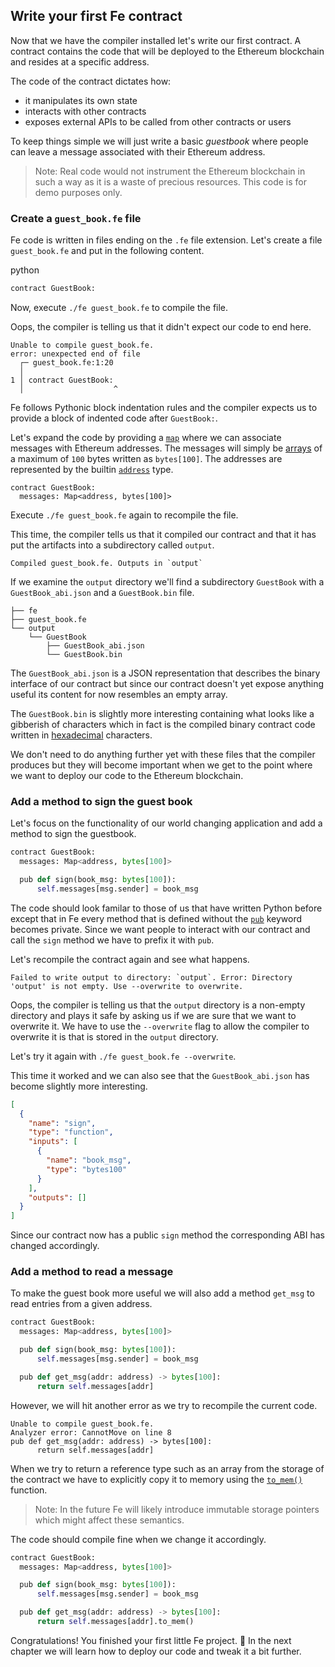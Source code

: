 ## Write your first Fe contract

Now that we have the compiler installed let's write our first contract. A contract contains the code that will be deployed to the Ethereum blockchain and resides at a specific address. 

The code of the contract dictates how:
  - it manipulates its own state
  - interacts with other contracts
  - exposes external APIs to be called from other contracts or users

To keep things simple we will just write a basic *guestbook* where people can leave a message associated with their Ethereum address.

>Note: Real code would not instrument the Ethereum blockchain in such a way as it is a waste of precious resources. This code is for demo purposes only.

### Create a `guest_book.fe` file

Fe code is written in files ending on the `.fe` file extension. Let's create a file `guest_book.fe` and put in the following content.

python

```python
contract GuestBook:
```

Now, execute `./fe guest_book.fe` to compile the file.

Oops, the compiler is telling us that it didn't expect our code to end here.

```
Unable to compile guest_book.fe.
error: unexpected end of file
  ┌─ guest_book.fe:1:20
  │
1 │ contract GuestBook:
  │                    ^

```

Fe follows Pythonic block indentation rules and the compiler expects us to provide a block of indented code after `GuestBook:`.

Let's expand the code by providing a [`map`](/docs/spec/index.html#51111-hashmap-types) where we can associate messages with Ethereum addresses. The messages will simply be [arrays](/docs/spec/index.html#5116-array-types) of a maximum of `100` bytes written as `bytes[100]`.
The addresses are represented by the builtin [`address`](/docs/spec/index.html#51110-address-type) type.

```
contract GuestBook:
  messages: Map<address, bytes[100]>
```

Execute `./fe guest_book.fe` again to recompile the file.

This time, the compiler tells us that it compiled our contract and that it has put the artifacts into a subdirectory called `output`.

```
Compiled guest_book.fe. Outputs in `output`
```

If we examine the `output` directory we'll find a subdirectory `GuestBook` with a `GuestBook_abi.json` and a `GuestBook.bin` file.

```
├── fe
├── guest_book.fe
└── output
    └── GuestBook
        ├── GuestBook_abi.json
        └── GuestBook.bin
```

The `GuestBook_abi.json` is a JSON representation that describes the binary interface of our contract but since our contract doesn't yet expose anything useful its content for now resembles an empty array.

The `GuestBook.bin` is slightly more interesting containing what looks like a gibberish of characters which in fact is the compiled binary contract code written in [hexadecimal](https://en.wikipedia.org/wiki/Hexadecimal) characters.

We don't need to do anything further yet with these files that the compiler produces but they will become important when we get to the point where we want to deploy our code to the Ethereum blockchain.

### Add a method to sign the guest book

Let's focus on the functionality of our world changing application and add a method to sign the guestbook.

```python
contract GuestBook:
  messages: Map<address, bytes[100]>

  pub def sign(book_msg: bytes[100]):
      self.messages[msg.sender] = book_msg
```

The code should look familar to those of us that have written Python before except that in Fe every method that is defined without the [`pub`](/docs/spec/index.html#311-visibility-and-privacy) keyword becomes private. Since we want people to interact with our contract and call the `sign` method we have to prefix it with `pub`.

Let's recompile the contract again and see what happens.

```
Failed to write output to directory: `output`. Error: Directory 'output' is not empty. Use --overwrite to overwrite.
```

Oops, the compiler is telling us that the `output` directory is a non-empty directory and plays it safe by asking us if we are sure that we want to overwrite it. We have to use the `--overwrite` flag to allow the compiler to overwrite it is that is stored in the `output` directory.

Let's try it again with `./fe guest_book.fe --overwrite`.

This time it worked and we can also see that the `GuestBook_abi.json` has become slightly more interesting.

```json
[
  {
    "name": "sign",
    "type": "function",
    "inputs": [
      {
        "name": "book_msg",
        "type": "bytes100"
      }
    ],
    "outputs": []
  }
]
```

Since our contract now has a public `sign` method the corresponding ABI has changed accordingly.

### Add a method to read a message

To make the guest book more useful we will also add a method `get_msg` to read entries from a given address.

```python
contract GuestBook:
  messages: Map<address, bytes[100]>

  pub def sign(book_msg: bytes[100]):
      self.messages[msg.sender] = book_msg

  pub def get_msg(addr: address) -> bytes[100]:
      return self.messages[addr]
```

However, we will hit another error as we try to recompile the current code.

```
Unable to compile guest_book.fe.
Analyzer error: CannotMove on line 8
pub def get_msg(addr: address) -> bytes[100]:
      return self.messages[addr]
```

When we try to return a reference type such as an array from the storage of the contract we have to explicitly copy it to memory using the [`to_mem()`](/docs/spec/index.html#623-the-to_mem-function) function.

> Note: In the future Fe will likely introduce immutable storage pointers which might affect these semantics.

The code should compile fine when we change it accordingly.

```python
contract GuestBook:
  messages: Map<address, bytes[100]>

  pub def sign(book_msg: bytes[100]):
      self.messages[msg.sender] = book_msg

  pub def get_msg(addr: address) -> bytes[100]:
      return self.messages[addr].to_mem()
```

Congratulations! You finished your first little Fe project. 👏
In the next chapter we will learn how to deploy our code and tweak it a bit further.